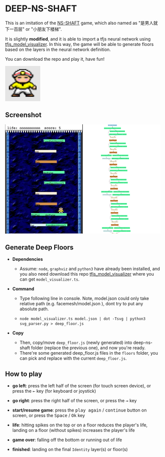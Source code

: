 # DEEP-NS-SHAFT
This is an imitation of the [NS-SHAFT](https://en.wikipedia.org/wiki/NS-Shaft) game, which also named as "是男人就下一百层" or "小朋友下楼梯". 

It is slightly **modified**, and it is able to import a tfjs neural network using [tfjs_model_visualizer](https://github.com/Erickrus/tfjs_model_visualizer). In this way, the game will be able to generate floors based on the layers in the neural network definition.

You can download the repo and play it, have fun!

![deep-ns-shaft icon](https://github.com/Erickrus/deep-ns-shaft/blob/master/icon.png?raw=true)


## Screenshot
[![deep-ns-shaft screenshot](https://github.com/Erickrus/deep-ns-shaft/blob/master/facemesh.png?raw=true)](https://twitter.com/hyinghao_t/status/1521182965359083521 "Demo Video")


## Generate Deep Floors
* **Dependencies** 
  - Assume: `node`, `graphviz` and `python3` have already been installed, and you also need download this repo [tfjs_model_visualizer](https://github.com/Erickrus/tfjs_model_visualizer) where you can get `model_visualizer.ts`. 
 
* **Command** 
  - Type following line in console. Note, model.json could only take relative path (e.g. facemesh/model.json ), dont try to put any absolute path.
  - ```shell
    node model_visualizer.ts model.json | dot -Tsvg | python3 svg_parser.py > deep_floor.js
    ```


* **Copy** 
  - Then, copy/move `deep_floor.js` (newly generated) into deep-ns-shaft folder (replace the previous one), and now you're ready. 
  - There're some generated deep_floor.js files in the `floors` folder, you can pick and replace with the current `deep_floor.js`.

## How to play
* **go left**: press the left half of the screen (for touch screen device), or press the <kbd>&larr;</kbd> key (for keyboard or joystick)

* **go right**: press the right half of the screen, or press the <kbd>&rarr;</kbd> key

* **start/resume game**: press the <kbd>play again</kbd> / <kbd>continue</kbd> button on screen, or press the <kbd>Space</kbd> / <kbd>Ok</kbd> key

* **life**: hitting spikes on the top or on a floor reduces the player's life, landing on a floor (without spikes) increases the player's life

* **game over**: falling off the bottom or running out of life

* **finished**: landing on the final `Identity` layer(s) or floor(s)
